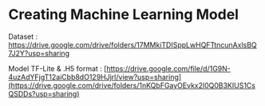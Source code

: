 # Creating Machine Learning Model 

Dataset : https://drive.google.com/drive/folders/17MMkiTDISppLwHQFTtncunAxlsBQ7J2Y?usp=sharing

Model TF-Lite & .H5 format : [https://drive.google.com/file/d/1G9N-4uzAdYFjgT12aiCbb8dO129HJjrl/view?usp=sharing](https://drive.google.com/drive/folders/1nKQbFGayOEvkx2l0Q0B3KIUS1CsQSDDs?usp=sharing)
